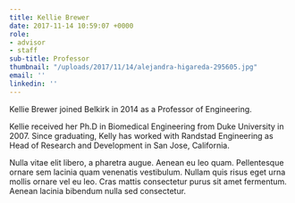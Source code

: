 ```yaml
---
title: Kellie Brewer
date: 2017-11-14 10:59:07 +0000
role:
- advisor
- staff
sub-title: Professor
thumbnail: "/uploads/2017/11/14/alejandra-higareda-295605.jpg"
email: ''
linkedin: ''
---
```


Kellie Brewer joined Belkirk in 2014 as a Professor of Engineering.

Kellie received her Ph.D in Biomedical Engineering from Duke University in 2007. Since graduating, Kelly has worked with Randstad Engineering as Head of Research and Development in San Jose, California.

Nulla vitae elit libero, a pharetra augue. Aenean eu leo quam. Pellentesque ornare sem lacinia quam venenatis vestibulum. Nullam quis risus eget urna mollis ornare vel eu leo. Cras mattis consectetur purus sit amet fermentum. Aenean lacinia bibendum nulla sed consectetur.
